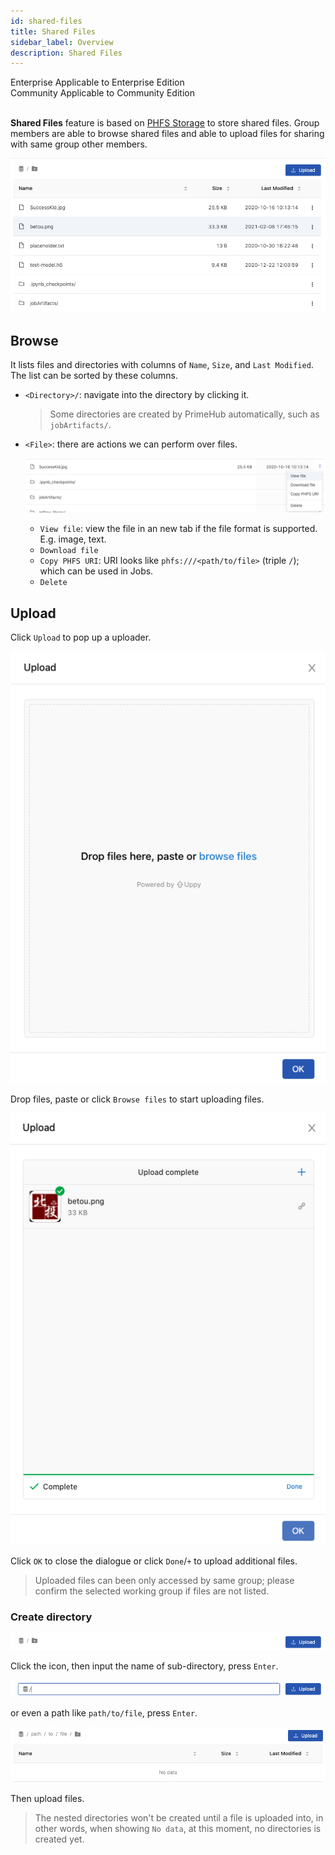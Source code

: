 ```yaml
---
id: shared-files
title: Shared Files
sidebar_label: Overview
description: Shared Files
---
```


<div class="label-sect">
  <div class="ee-only tooltip">Enterprise
    <span class="tooltiptext">Applicable to Enterprise Edition</span>
  </div>
  <div class="ce-only tooltip">Community
    <span class="tooltiptext">Applicable to Community Edition</span>
  </div>
</div>
<BR>

**Shared Files** feature is based on [PHFS Storage](quickstart/nb-data-store#phfs-storage) to store shared files. Group members are able to browse shared files and able to upload files for sharing with same group other members.

![](assets/shared-file-list.png)

## Browse

It lists files and directories with columns of `Name`, `Size`, and `Last Modified`. The list can be sorted by these columns.

+ `<Directory>/`: navigate into the directory by clicking it.

  > Some directories are created by PrimeHub automatically, such as  `jobArtifacts/`.

+ `<File>`: there are actions we can perform over files.
  
  ![](assets/shared-file-actions.png)

  + `View file`: view the file in an new tab if the file format is supported. E.g. image, text.
  + `Download file`
  + `Copy PHFS URI`: URI looks like `phfs:///<path/to/file>` (triple `/`); which can be used in Jobs.
  + `Delete`


## Upload

Click `Upload` to pop up a uploader.

![](assets/files-uploader.png)

Drop files, paste or click `Browse files` to start uploading files.

![](assets/files-uploaded.png)

Click `OK` to close the dialogue or click `Done`/`+` to upload additional files.

> Uploaded files can been only accessed by same group; please confirm the selected working group if files are not listed.

### Create directory

![](assets/shared-file-directory-icon.png)

Click the icon, then input the name of sub-directory, press `Enter`.

![](assets/shared-file-create-directory.png)

or even a path like `path/to/file`, press `Enter`.

![](assets/shared-file-directory-path.png)

Then upload files.

> The nested directories won't be created until a file is uploaded into, in other words, when showing `No data`, at this moment, no directories is created yet.
